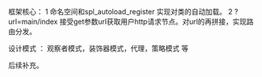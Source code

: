 框架核心： 1  命名空间和spl_autoload_register 实现对类的自动加载。
          2  ?url=main/index 接受get参数url获取用户http请求节点。对url的再拼接，实现路由分发。
          
设计模式 ： 观察者模式，装饰器模式，代理，策略模式 等

后续补充。

